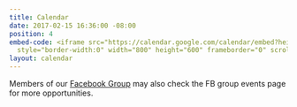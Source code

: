 ```yaml
---
title: Calendar
date: 2017-02-15 16:36:00 -08:00
position: 4
embed-code: <iframe src="https://calendar.google.com/calendar/embed?height=600&amp;wkst=1&amp;bgcolor=%23FFFFFF&amp;src=5a4j8c9d5kf4rjm8vpkv4de13s%40group.calendar.google.com&amp;color=%232F6309&amp;src=9fq5ui1lfqp8ims6qrfeauvelk%40group.calendar.google.com&amp;color=%238C500B&amp;ctz=America%2FLos_Angeles"
  style="border-width:0" width="800" height="600" frameborder="0" scrolling="no"></iframe>
layout: calendar
---
```


Members of our [Facebook Group](https://www.facebook.com/groups/indivisibleoc47/)
may also check the FB group events page for more opportunities.
